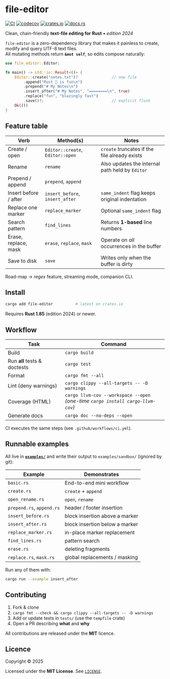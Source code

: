 # file-editor

[![CI](https://github.com/davidwilliam/file-editor/actions/workflows/ci.yml/badge.svg?branch=master)](https://github.com/davidwilliam/file-editor/actions/workflows/ci.yml)
[![codecov](https://codecov.io/gh/davidwilliam/file-editor/branch/master/graph/badge.svg)](https://app.codecov.io/gh/davidwilliam/file-editor)
[![crates.io](https://img.shields.io/crates/v/file-editor.svg)](https://crates.io/crates/file-editor)
[![docs.rs](https://img.shields.io/docsrs/file-editor)](https://docs.rs/file-editor)

Clean, chain-friendly **text-file editing for Rust** • *edition&nbsp;2024*

`file-editor` is a zero-dependency library that makes it painless to create,
modify and query UTF-8 text files.  
All mutating methods return **`&mut self`**, so edits compose naturally:

```rust
use file_editor::Editor;

fn main() -> std::io::Result<()> {
    Editor::create("notes.txt")?               // new file
        .append("Rust 🦀 is fun\n")
        .prepend("# My Notes\n")
        .insert_after("# My Notes", "========\n", true)
        .replace("fun", "blazingly fast")
        .save()?;                              // explicit flush
    Ok(())
}
```

## Feature table

| Verb                         | Method(s)                                        | Notes                                             |
|------------------------------|--------------------------------------------------|---------------------------------------------------|
| Create / open                | `Editor::create`, `Editor::open`                | `create` truncates if the file already exists     |
| Rename                       | `rename`                                        | Also updates the internal path held by `Editor`   |
| Prepend / append             | `prepend`, `append`                             |                                                   |
| Insert before / after        | `insert_before`, `insert_after`                 | `same_indent` flag keeps original indentation     |
| Replace one marker           | `replace_marker`                                | Optional `same_indent` flag                       |
| Search pattern               | `find_lines`                                    | Returns **1-based** line numbers                  |
| Erase, replace, mask         | `erase`, `replace`, `mask`                      | Operate on *all* occurrences in the buffer        |
| Save to disk                 | `save`                                          | Writes only when the buffer is dirty              |

Road-map → *regex* feature, streaming mode, companion CLI.

## Install

```bash
cargo add file-editor          # latest on crates.io
```

Requires **Rust 1.85** (edition 2024) or newer.

## Workflow

| Task | Command |
|------|---------|
| Build | `cargo build` |
| Run **all** tests & doctests | `cargo test` |
| Format | `cargo fmt --all` |
| Lint (deny warnings) | `cargo clippy --all-targets -- -D warnings` |
| Coverage (HTML) | `cargo llvm-cov --workspace --open`<br/>*(one-time `cargo install cargo-llvm-cov`)* |
| Generate docs | `cargo doc --no-deps --open` |

CI executes the same steps (see `.github/workflows/ci.yml`).

## Runnable examples

All live in **[`examples/`](examples/)** and write their output to
`examples/sandbox/` (ignored by git):

| Example | Demonstrates |
|---------|--------------|
| `basic.rs`               | End-to-end mini workflow |
| `create.rs`              | `create` + `append` |
| `open_rename.rs`         | `open`, `rename` |
| `prepend.rs`, `append.rs`| header / footer insertion |
| `insert_before.rs`       | block insertion above a marker |
| `insert_after.rs`        | block insertion below a marker |
| `replace_marker.rs`      | in-place marker replacement |
| `find_lines.rs`          | pattern search |
| `erase.rs`               | deleting fragments |
| `replace.rs`, `mask.rs`  | global replacements / masking |

Run any of them with:

```bash
cargo run --example insert_after
```

## Contributing

1. Fork & clone  
2. `cargo fmt --check && cargo clippy --all-targets -- -D warnings`  
3. Add or update tests in `tests/` (use the `tempfile` crate)  
4. Open a PR describing **what** and **why**

All contributions are released under the **MIT** licence.

## Licence

Copyright © 2025  

Licensed under the **MIT License**. See [`LICENSE`](LICENSE).